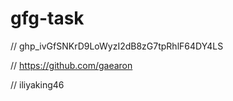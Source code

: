 # gfg-task
// 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

// https://github.com/gaearon


// iliyaking46
